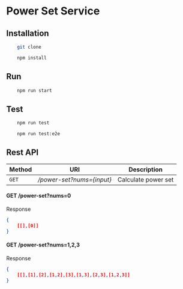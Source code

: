 # Power Set Service
## Installation
```bash
    git clone
```

```bash
    npm install
```

## Run
```bash
    npm run start
```

## Test
```bash
    npm run test
```

```bash
    npm run test:e2e
```

## Rest API

Method      | URI                           | Description                           |
----------- | ----------------------------- | ------------------------------------- |
`GET`       | */power-set?nums={input}*    | Calculate power set                   |

#### GET /power-set?nums=0
Response
```json
{
    [[],[0]]
}
```

#### GET /power-set?nums=1,2,3
Response
```json
{
    [[],[1],[2],[1,2],[3],[1,3],[2,3],[1,2,3]]
}
```
